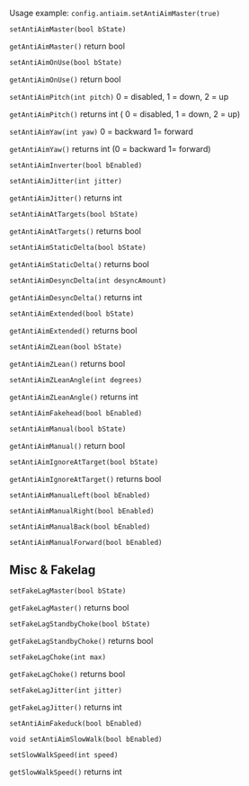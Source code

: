 Usage example:
`config.antiaim.setAntiAimMaster(true)`

`setAntiAimMaster(bool bState)`

`getAntiAimMaster()` return bool

`setAntiAimOnUse(bool bState)`

`getAntiAimOnUse()` return bool

`setAntiAimPitch(int pitch)` 0 = disabled, 1 = down, 2 = up

`getAntiAimPitch()` returns int ( 0 = disabled, 1 = down, 2 = up)

`setAntiAimYaw(int yaw)` 0 = backward 1= forward

`getAntiAimYaw()` returns int (0 = backward 1= forward)

`setAntiAimInverter(bool bEnabled)`

`setAntiAimJitter(int jitter)`

`getAntiAimJitter()` returns int

`setAntiAimAtTargets(bool bState)`

`getAntiAimAtTargets()` returns bool

`setAntiAimStaticDelta(bool bState)`

`getAntiAimStaticDelta()` returns bool

`setAntiAimDesyncDelta(int desyncAmount)`

`getAntiAimDesyncDelta()` returns int

`setAntiAimExtended(bool bState)`

`getAntiAimExtended()` returns bool

`setAntiAimZLean(bool bState)`

`getAntiAimZLean()` returns bool

`setAntiAimZLeanAngle(int degrees)`

`getAntiAimZLeanAngle()` returns int

`setAntiAimFakehead(bool bEnabled)`

`setAntiAimManual(bool bState)`

`getAntiAimManual()` return bool

`setAntiAimIgnoreAtTarget(bool bState)`

`getAntiAimIgnoreAtTarget()` returns bool

`setAntiAimManualLeft(bool bEnabled)`

`setAntiAimManualRight(bool bEnabled)`

`setAntiAimManualBack(bool bEnabled)`

`setAntiAimManualForward(bool bEnabled)`

## Misc & Fakelag

`setFakeLagMaster(bool bState)`

`getFakeLagMaster()` returns bool

`setFakeLagStandbyChoke(bool bState)`

`getFakeLagStandbyChoke()` returns bool

`setFakeLagChoke(int max)`

`getFakeLagChoke()` returns bool

`setFakeLagJitter(int jitter)`

`getFakeLagJitter()` returns int

`setAntiAimFakeduck(bool bEnabled)`

`void setAntiAimSlowWalk(bool bEnabled)`

`setSlowWalkSpeed(int speed)`

`getSlowWalkSpeed()` returns int

